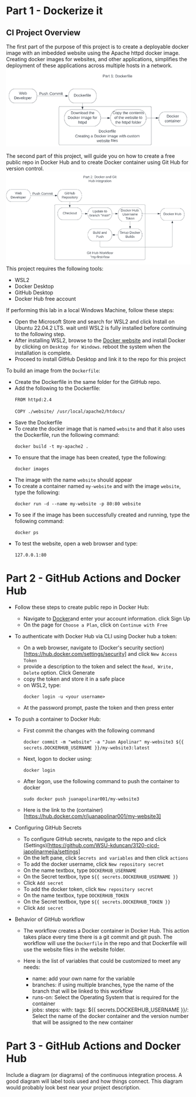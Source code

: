 # Part 1 - Dockerize it

## CI Project Overview
The first part of the purpose of this project is to create a deployable docker image with an imbedded website using the Apache httpd docker image. Creating docker images for websites, and other applications, simplifies the deployment of these applications across multiple hosts in a network. 
![Docker and Dockerfile](docker_dockerfile.png)

The second part of this project, will guide you on how to create a free public repo in Docker Hub and to create Docker container using Git Hub for version control.
![GitHub and Docker Hub Integration](github_docker_integration.png)
This project requires the following tools:  
 - WSL2
 - Docker Desktop
 - GitHub Desktop
 - Docker Hub free account

If performing this lab in a local Windows Machine, follow these steps:
 - Open the Microsoft Store and search for WSL2 and click Install on Ubuntu 22.04.2 LTS. wait until WSL2 is fully installed before continuing to the following step.
 - After installing WSL2, browse to the [Docker website](https://docs.docker.com/desktop/install/windows-install/) and install Docker by clicking on `Desktop for Windows`. reboot the system when the installation is complete.
 - Proceed to install GitHub Desktop and link it to the repo for this project

To build an image from the `Dockerfile`: 
 - Create the Dockerfile in the same folder for the GitHub repo.
 - Add the following to the Dockerfile:
    ```  
    FROM httpd:2.4

    COPY ./website/ /usr/local/apache2/htdocs/
    ```
 - Save the Dockerfile
 - To create the docker image that is named `website` and that it also uses the Dockerfile, run the following command:
    ```  
    docker build -t my-apache2 .
    ```
 - To ensure that the image has been created, type the following:
    ```  
    docker images
    ```
 - The image with the name `website` should appear
 - To create a container named `my-website` and with the image `website`, type the following:
    ```   
    docker run -d --name my-website -p 80:80 website
    ```
 - To see if the image has been successfully created and running, type the following command:
    ```   
    docker ps
    ```
 - To test the website, open a web browser and type:
    ```
    127.0.0.1:80
    ```

# Part 2 - GitHub Actions and Docker Hub
- Follow these steps to create public repo in Docker Hub:
  - Navigate to [Docker](https://hub.docker.com/signup)and enter your account information. click Sign Up
  - On the page for `Choose a Plan`, click on `Continue with Free`
- To authenticate with Docker Hub via CLI using Docker hub a token:

  - On a web browser, navigate to (Docker's security section)[https://hub.docker.com/settings/security] and click `New Access Token`
  - provide a description to the token and select the `Read, Write, Delete` option. Click Generate
  - copy the token and store it in a safe place
  - on WSL2, type:
    ```
    docker login -u <your username>
    ```
  - At the password prompt, paste the token and then press enter

- To push a container to Docker Hub:
  - First commit the changes with the following command
    ```
    docker commit -m "website" -a "Juan Apolinar" my-website3 ${{ secrets.DOCKERHUB_USERNAME }}/my-website3:latest
    ```
  - Next, logon to docker using:
    ```
    docker login
    ```
  - After logon, use the following command to push the container to docker
    ```
    sudo docker push juanapolinar001/my-website3
    ```
  - Here is the link to the (container)[https://hub.docker.com/r/juanapolinar001/my-website3]

- Configuring GitHub Secrets
  - To configure GitHub secrets, navigate to the repo and click (Settings)[https://github.com/WSU-kduncan/3120-cicd-japolinarmejia/settings]
  - On the left pane, click `Secrets and variables` and then click `actions`
  - To add the docker username, click `New repository secret`
  - On the name textbox, type `DOCKERHUB_USERNAME`
  - On the Secret textbox, type `${{ secrets.DOCKERHUB_USERNAME }}`
  - Click `Add secret`
  - To add the docker token, click `New repository secret`
  - On the name textbox, type `DOCKERHUB_TOKEN`
  - On the Secret textbox, type `${{ secrets.DOCKERHUB_TOKEN }}`
  - Click `Add secret`
 
- Behavior of GitHub workflow
  - The workflow creates a Docker container in Docker Hub. This action takes place every time there is a git commit and git push. The workflow will use the `Dockerfile` in the repo and that Dockerfile will use the website files in the website folder. 

  - Here is the list of variables that could be customized to meet any needs:
    - name: add your own name for the variable
    - branches: if using multiple branches, type the name of the branch that will be linked to this workflow
    - runs-on: Select the Operating System that is required for the container 
    - jobs: steps: with: tags: ${{ secrets.DOCKERHUB_USERNAME }}/: Select the name of the docker container and the version number that will be assigned to the new container
  
# Part 3 - GitHub Actions and Docker Hub

Include a diagram (or diagrams) of the continuous integration process.  A good diagram will label tools used and how things connect.  This diagram would probably look best near your project description.

